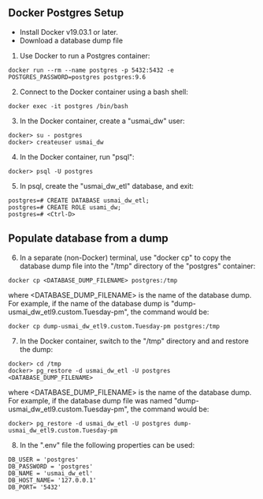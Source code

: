 ## Docker Postgres Setup

* Install Docker v19.03.1 or later.
* Download a database dump file

1) Use Docker to run a Postgres container:

```
docker run --rm --name postgres -p 5432:5432 -e POSTGRES_PASSWORD=postgres postgres:9.6
```

2) Connect to the Docker container using a bash shell:

```
docker exec -it postgres /bin/bash
```

3) In the Docker container, create a "usmai_dw" user:

```
docker> su - postgres
docker> createuser usmai_dw
```

4) In the Docker container, run "psql":

```
docker> psql -U postgres
```

5) In psql, create the "usmai_dw_etl" database, and exit:

```
postgres=# CREATE DATABASE usmai_dw_etl;
postgres=# CREATE ROLE usami_dw;
postgres=# <Ctrl-D>
```



## Populate database from a dump

6) In a separate (non-Docker) terminal, use "docker cp" to copy the database dump file into the "/tmp" directory of the "postgres" container:

```
docker cp <DATABASE_DUMP_FILENAME> postgres:/tmp
```

where \<DATABASE_DUMP_FILENAME> is the name of the database dump. For example, if the name of the database dump is "dump-usmai_dw_etl9.custom.Tuesday-pm", the command would be:

```
docker cp dump-usmai_dw_etl9.custom.Tuesday-pm postgres:/tmp
```

7) In the Docker container, switch to the "/tmp" directory and and restore the dump:

```
docker> cd /tmp
docker> pg_restore -d usmai_dw_etl -U postgres <DATABASE_DUMP_FILENAME>
```

where \<DATABASE_DUMP_FILENAME> is the name of the database dump. For example, if the  database dump file was named "dump-usmai_dw_etl9.custom.Tuesday-pm", the command would be:

```
docker> pg_restore -d usmai_dw_etl -U postgres dump-usmai_dw_etl9.custom.Tuesday-pm
```

8) In the ".env" file the following properties can be used:

```
DB_USER = 'postgres'
DB_PASSWORD = 'postgres'
DB_NAME = 'usmai_dw_etl'
DB_HOST_NAME= '127.0.0.1'
DB_PORT= '5432'
```